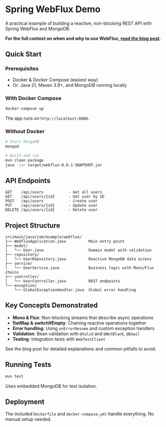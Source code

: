 # Spring WebFlux Demo

A practical example of building a reactive, non-blocking REST API with Spring WebFlux and MongoDB.

**For the full context on when and why to use WebFlux, [read the blog post](link-to-your-blog).**

## Quick Start

### Prerequisites
- Docker & Docker Compose (easiest way)
- Or: Java 21, Maven 3.9+, and MongoDB running locally

### With Docker Compose

```bash
docker-compose up
```

The app runs on `http://localhost:8080`.

### Without Docker

```bash
# Start MongoDB
mongod

# Build and run
mvn clean package
java -jar target/webflux-0.0.1-SNAPSHOT.jar
```

## API Endpoints

```
GET    /api/users           - Get all users
GET    /api/users/{id}      - Get user by ID
POST   /api/users           - Create user
PUT    /api/users/{id}      - Update user
DELETE /api/users/{id}      - Delete user
```

## Project Structure

```
src/main/java/com/example/webflux/
├── WebfluxApplication.java          Main entry point
├── model/
│   └── User.java                    Domain model with validation
├── repository/
│   └── UserRepository.java          Reactive MongoDB data access
├── service/
│   └── UserService.java             Business logic with Mono/Flux chains
├── controller/
│   └── UserController.java          REST endpoints
└── exception/
    └── GlobalExceptionHandler.java  Global error handling
```

## Key Concepts Demonstrated

- **Mono & Flux**: Non-blocking streams that describe async operations
- **flatMap & switchIfEmpty**: Chaining reactive operations together
- **Error handling**: Using `onErrorResume` and custom exception handlers
- **Validation**: Bean validation with `@Valid` and `@NotBlank`, `@Email`
- **Testing**: Integration tests with `WebTestClient`

See the blog post for detailed explanations and common pitfalls to avoid.

## Running Tests

```bash
mvn test
```

Uses embedded MongoDB for test isolation.

## Deployment

The included `Dockerfile` and `docker-compose.yml` handle everything. No manual setup needed.